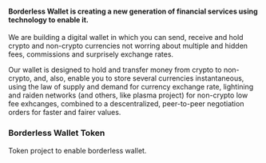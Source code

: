 #### Borderless Wallet is creating a new generation of financial services using technology to enable it.

We are building a digital wallet in which you can send, receive and hold crypto and non-crypto currencies not worring about multiple and hidden fees, commissions and surprisely exchange rates.

Our wallet is designed to hold and transfer money from crypto to non-crypto, and, also, enable you to store several currencies instantaneous, using the law of supply and demand for currency exchange rate, lightining and raiden networks (and others, like plasma project) for non-crypto low fee exhcanges, combined to a descentralized, peer-to-peer negotiation orders for faster and fairer values.

### Borderless Wallet Token
Token project to enable borderless wallet.
